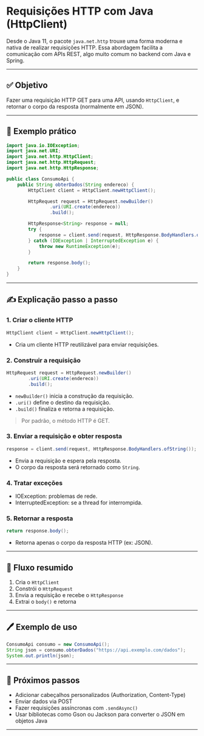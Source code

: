 # Requisições HTTP com Java (HttpClient)

Desde o Java 11, o pacote `java.net.http` trouxe uma forma moderna e nativa de realizar requisições HTTP. Essa abordagem facilita a comunicação com APIs REST, algo muito comum no backend com Java e Spring.

---

## ✅ Objetivo

Fazer uma requisição HTTP GET para uma API, usando `HttpClient`, e retornar o corpo da resposta (normalmente em JSON).

---

## 🔧 Exemplo prático

```java
import java.io.IOException;
import java.net.URI;
import java.net.http.HttpClient;
import java.net.http.HttpRequest;
import java.net.http.HttpResponse;

public class ConsumoApi {
    public String obterDados(String endereco) {
        HttpClient client = HttpClient.newHttpClient();

        HttpRequest request = HttpRequest.newBuilder()
                .uri(URI.create(endereco))
                .build();

        HttpResponse<String> response = null;
        try {
            response = client.send(request, HttpResponse.BodyHandlers.ofString());
        } catch (IOException | InterruptedException e) {
            throw new RuntimeException(e);
        }

        return response.body();
    }
}
```

---

## ✍️ Explicação passo a passo

### 1. Criar o cliente HTTP
```java
HttpClient client = HttpClient.newHttpClient();
```
- Cria um cliente HTTP reutilizável para enviar requisições.

### 2. Construir a requisição
```java
HttpRequest request = HttpRequest.newBuilder()
        .uri(URI.create(endereco))
        .build();
```
- `newBuilder()` inicia a construção da requisição.
- `.uri()` define o destino da requisição.
- `.build()` finaliza e retorna a requisição.

> Por padrão, o método HTTP é GET.

### 3. Enviar a requisição e obter resposta
```java
response = client.send(request, HttpResponse.BodyHandlers.ofString());
```
- Envia a requisição e espera pela resposta.
- O corpo da resposta será retornado como `String`.

### 4. Tratar exceções
- IOException: problemas de rede.
- InterruptedException: se a thread for interrompida.

### 5. Retornar a resposta
```java
return response.body();
```
- Retorna apenas o corpo da resposta HTTP (ex: JSON).

---

## 🔄 Fluxo resumido

1. Cria o `HttpClient`
2. Constrói o `HttpRequest`
3. Envia a requisição e recebe o `HttpResponse`
4. Extrai o `body()` e retorna

---

## 🖊️ Exemplo de uso

```java
ConsumoApi consumo = new ConsumoApi();
String json = consumo.obterDados("https://api.exemplo.com/dados");
System.out.println(json);
```

---

## 📅 Próximos passos
- Adicionar cabeçalhos personalizados (Authorization, Content-Type)
- Enviar dados via POST
- Fazer requisições assíncronas com `.sendAsync()`
- Usar bibliotecas como Gson ou Jackson para converter o JSON em objetos Java

---
